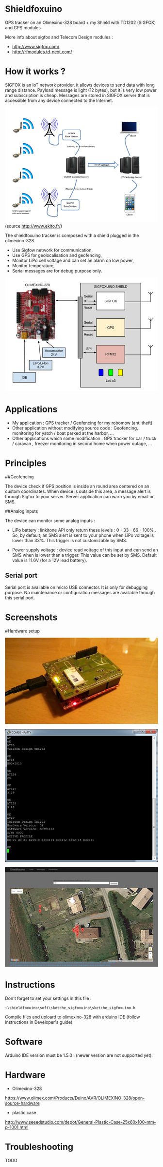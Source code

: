 Shieldfoxuino
============

GPS tracker on an Olimexino-328 board + my Shield with TD1202 (SIGFOX) and GPS modules

More info about sigfox and Telecom Design modules : 

- http://www.sigfox.com/
- http://rfmodules.td-next.com/



How it works ?
============

SIGFOX is an IoT network provider, it allows devices to send data with long range distance. Payload message is light (12 bytes), but it is very low power and subscription is cheap.
Messages are stored in SIGFOX server that is accessible from any device connected to the Internet.

![sigfox archi](/img/sigfox-schema.png) 
(source http://www.ekito.fr/)

The shieldfoxuino tracker is composed with a shield plugged in the olimexino-328.

 * Use Sigfow network for communication,
 * Use GPS for geolocalisation and geofencing,
 * Monitor LiPo cell voltage and can set an alarm on low power,
 * Monitor temperature,
 * Serial messages are for debug purpose only.

![Shieldfoxuino architecture](/img/Synoptique_SHIELDFOX.jpg) 
 
Applications
============ 

 * My application : GPS tracker / Geofencing for my robomow (anti theft)
 * Other application without modifying source code : Geofencing, monitoring for yatch / boat parked at the harbor, ...
 * Other applications which some modification : GPS tracker for car / truck / caravan , freezer monitoring in second home when power outage, ...
 

Principles
============

##Geofencing

The device check if GPS position is inside an round area centered on an custom coordinates.
When device is outside this area, a message alert is through Sigfox to your server. Server application can warn you by email or SMS.

##Analog inputs

The device can monitor some analog inputs :

- LiPo battery : linkitone API only return these levels : 0 - 33 - 66 - 100% . So, by default, an SMS alert is sent to your phone when LiPo voltage is lower than 33%. This trigger is not customizable by SMS.

- Power supply voltage : device read voltage of this input and can send an SMS when is lower than a trigger. This value can be set by SMS. Default value is 11.6V (for a 12V lead battery).

## Serial port

Serial port is available on micro USB connector. It is only for debugging purpose. No maintenance or configuration messages are available through this serial port.

Screenshots
============

#Hardware setup

![shieldfoxuino pic](img/shieldfoxuino.jpg)

![Terminal pic](img/sigfoxuino_terminal.jpg)

![Map pic](img/screenshot_map.png)

 
Instructions
============

Don't forget to set your settings in this file :

	~\shieldfoxuino\soft\sketche_sigfoxuino\sketche_sigfoxuino.h
	

Compile files and uploard to olimexino-328 with arduino IDE (follow instructions in Developer's guide)


Software
============
Arduino IDE version must be 1.5.0 ! (newer version are not supported yet).


Hardware
============
- Olimexino-328

https://www.olimex.com/Products/Duino/AVR/OLIMEXINO-328/open-source-hardware

- plastic case

http://www.seeedstudio.com/depot/General-Plastic-Case-25x60x100-mm-p-1001.html

	

Troubleshooting
============

TODO